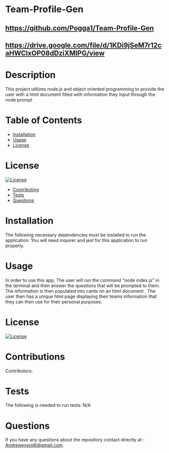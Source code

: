 # Team-Profile-Gen
  ## https://github.com/Pogga1/Team-Profile-Gen
  ## https://drive.google.com/file/d/1KDi9jSeM7r12caHWClxOP08dDziXMlPG/view
  # Description
  This project utilizes node.js and object oriented programming to provide the user with a html document filled with information they input through the node prompt
# Table of Contents
* [Installation](#installation)
* [Usage](#usage)
* [License](#license)
# License
[![License](https://img.shields.io/badge/License-MIT-yellow.svg)](https://opensource.org/licenses/MIT)
* [Contributing](#contributions)
* [Tests](#test)
* [Questions](#questions)
# Installation
The following necessary dependencies must be installed to run the application: 
You will need inquirer and jest for this application to run properly.
# Usage
  In order to use this app, The user will run the command "node index.js" in the terminal and then answer the questions that will be prompted to them. The information is then populated into cards on an html document . The user then has a unique html page displaying their teams information that they can then use for their personal purposes.
  # License
[![License](https://img.shields.io/badge/License-MIT-yellow.svg)](https://opensource.org/licenses/MIT)
  # Contributions
  Contributors: 
  # Tests
  The following is needed to run tests: N/A
  # Questions
  If you have any questions about the repository contact  directly at : Andreweysoldt@gmail.com.
  